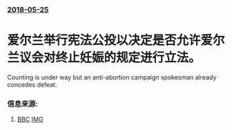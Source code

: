 ### [2018-05-25](/news/2018/05/25/index.md)

##### 
# 爱尔兰举行宪法公投以决定是否允许爱尔兰议会对终止妊娠的规定进行立法。 

Counting is under way but an anti-abortion campaign spokesman already concedes defeat.


### 信息来源:

1. [BBC](http://www.bbc.com/news/world-europe-44241521) [IMG](https://ichef.bbci.co.uk/news/1024/branded_news/784B/production/_101759703_countcentre_getty.jpg)
